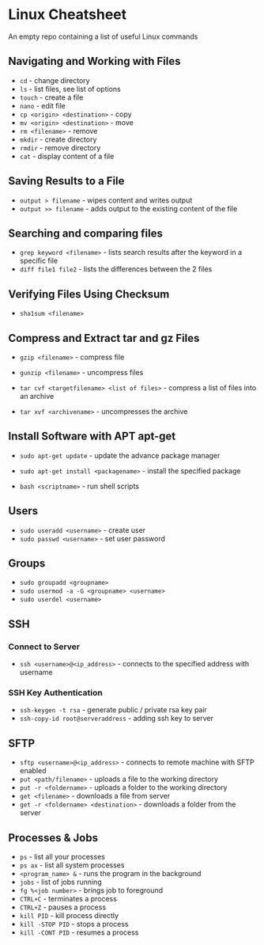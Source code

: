 # Linux Cheatsheet
An empty repo containing a list of useful Linux commands

## Navigating and Working with Files

- `cd` - change directory
- `ls` - list files, see list of options
- `touch` - create a file 
- `nano` - edit file
- `cp <origin> <destination>` - copy
- `mv <origin> <destination>` - move
- `rm <filename>` - remove
- `mkdir` - create directory
- `rmdir` - remove directory
- `cat` - display content of a file


## Saving Results to a File

- `output > filename` - wipes content and writes output
- `output >> filename` - adds output to the existing content of the file



## Searching and comparing files

- `grep keyword <filename>` - lists search results after the keyword in a specific file
- `diff file1 file2` - lists the differences between the 2 files


  
## Verifying Files Using Checksum

- `sha1sum <filename>`



## Compress and Extract tar and gz Files

- `gzip <filename>` - compress file
- `gunzip <filename>` - uncompress files

- `tar cvf <targetfilename> <list of files>` - compress a list of files into an archive
- `tar xvf <archivename>` - uncompresses the archive



## Install Software with APT apt-get

- `sudo apt-get update` - update the advance package manager

- `sudo apt-get install <packagename>` - install the specified package

- `bash <scriptname>` - run shell scripts



## Users

- `sudo useradd <username>` - create user
- `sudo passwd <username>` - set user password



## Groups

- `sudo groupadd <groupname>`
- `sudo usermod -a -G <groupname> <username>`
- `sudo userdel <username>`

## SSH

### Connect to Server

- `ssh <username>@<ip_address>` - connects to the specified address with username
  
### SSH Key Authentication

- `ssh-keygen -t rsa` - generate public / private rsa key pair
- `ssh-copy-id root@serveraddress` - adding ssh key to server


## SFTP

- `sftp <username>@<ip_address>` - connects to remote machine with SFTP enabled
- `put <path/filename>` - uploads a file to the working directory
- `put -r <foldername>` - uploads a folder to the working directory
- `get <filename>` - downloads a file from server 
- `get -r <foldername> <destination>` - downloads a folder from the server



## Processes & Jobs

- `ps` - list all your processes
- `ps ax` - list all system processes
- `<program_name> &` - runs the program in the background
- `jobs` - list of jobs running
- `fg %<job number>` - brings job to foreground
- `CTRL+C` - terminates a process
- `CTRL+Z` - pauses a process
- `kill PID` - kill process directly
- `kill -STOP PID` - stops a process
- `kill -CONT PID` - resumes a process


